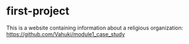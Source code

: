# first-project
This is a website containing information about a religious organization:
https://github.com/Vahuki/module1_case_study
